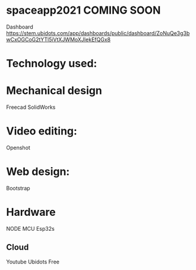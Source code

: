 # spaceapp2021 COMING SOON

Dashboard
https://stem.ubidots.com/app/dashboards/public/dashboard/ZoNuQe3g3bwCxOGCoG2tYTl5iVtXJWMoXJIekEfQGx8

# Technology used:

# Mechanical design
Freecad
SolidWorks

# Video editing:
Openshot

# Web design:
Bootstrap

# Hardware
NODE MCU Esp32s

## Cloud
Youtube
Ubidots Free
